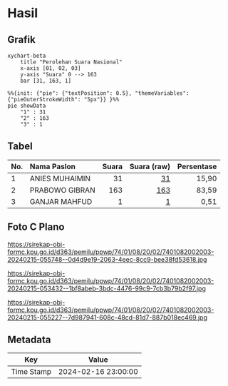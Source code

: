 # Hasil

## Grafik

```mermaid
xychart-beta
    title "Perolehan Suara Nasional"
    x-axis [01, 02, 03]
    y-axis "Suara" 0 --> 163
    bar [31, 163, 1]
```

```mermaid
%%{init: {"pie": {"textPosition": 0.5}, "themeVariables": {"pieOuterStrokeWidth": "5px"}} }%%
pie showData
    "1" : 31
    "2" : 163
    "3" : 1
```

## Tabel

| No. | Nama Paslon    | Suara | Suara (raw) | Persentase |
|:--- |:-------------- | -----:| -----------:| ----------:|
| 1   | ANIES MUHAIMIN | 31    | [31][p-1]   | 15,90      |
| 2   | PRABOWO GIBRAN | 163   | [163][p-2]  | 83,59      |
| 3   | GANJAR MAHFUD  | 1     | [1][p-3]    | 0,51       |


[p-1]: https://github.com/gigit-pemilu/pemilu-2024/blob/main/pilpres/hitung-suara/sub/74-sulawesi-tenggara/sub/01-kolaka/sub/08-watubangga/sub/2002-lamundre/sub/003-tps/sub/paslon-1.txt
[p-2]: https://github.com/gigit-pemilu/pemilu-2024/blob/main/pilpres/hitung-suara/sub/74-sulawesi-tenggara/sub/01-kolaka/sub/08-watubangga/sub/2002-lamundre/sub/003-tps/sub/paslon-2.txt
[p-3]: https://github.com/gigit-pemilu/pemilu-2024/blob/main/pilpres/hitung-suara/sub/74-sulawesi-tenggara/sub/01-kolaka/sub/08-watubangga/sub/2002-lamundre/sub/003-tps/sub/paslon-3.txt

## Foto C Plano

https://sirekap-obj-formc.kpu.go.id/d363/pemilu/ppwp/74/01/08/20/02/7401082002003-20240215-055748--0d4d9e19-2063-4eec-8cc9-bee38fd53618.jpg

https://sirekap-obj-formc.kpu.go.id/d363/pemilu/ppwp/74/01/08/20/02/7401082002003-20240215-053432--1bf8abeb-3bdc-4476-99c9-7cb3b79b2f97.jpg

https://sirekap-obj-formc.kpu.go.id/d363/pemilu/ppwp/74/01/08/20/02/7401082002003-20240215-055227--7d987941-608c-48cd-81d7-887b018ec469.jpg


## Metadata

| Key        | Value               |
| ---------- | ------------------- |
| Time Stamp | 2024-02-16 23:00:00 |



